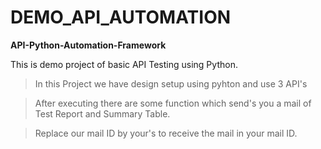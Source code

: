 # DEMO_API_AUTOMATION
**API-Python-Automation-Framework**


This is demo project of basic API Testing using Python.

> In this Project we have design setup using pyhton and use 3 API's

> After executing there are some function which send's you a mail of Test Report and Summary Table.

> Replace our mail ID by your's to receive the mail in your mail ID.



   
